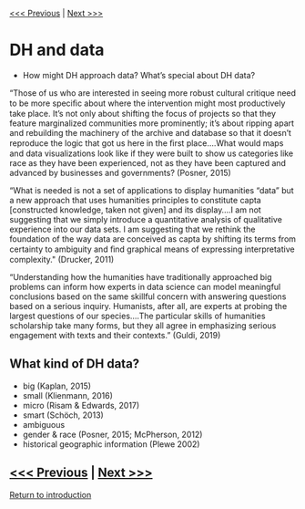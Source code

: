 [<<< Previous](power.md) | [Next >>>](yourdata.md)  

# DH and data
* How might DH approach data? What’s special about DH data?

“Those of us who are interested in seeing more robust cultural critique need to be more speciﬁc about where the  intervention  might most productively take place. It’s not only about shifting the focus of projects so that they feature marginalized communities more prominently; it’s about ripping apart and rebuilding the machinery of the archive and database so that it doesn’t reproduce the logic that got us here in the ﬁrst place….What would maps and data visualizations look like if they were built to  show  us  categories like race as they have been experienced, not as they have been captured and advanced by businesses and governments?
(Posner, 2015)

“What is needed is not a set of applications to display humanities “data” but a new approach that uses humanities principles to constitute capta [constructed knowledge, taken not given] and its display….I am not suggesting that we simply introduce a quantitative analysis of qualitative experience into our data sets. I am suggesting that we rethink the foundation of the way data are conceived as capta by shifting its terms from certainty to ambiguity and ﬁnd graphical means of expressing interpretative complexity." (Drucker, 2011)

“Understanding how the humanities have traditionally approached big problems can inform how experts in data science can model meaningful conclusions based on the same skillful concern with answering questions based on a serious inquiry. Humanists, after all, are experts at probing the largest questions of our species….The particular skills of humanities scholarship take many forms, but they all agree in emphasizing serious engagement with texts and their contexts.” (Guldi, 2019)

## What kind of DH data?
* big (Kaplan, 2015)
* small (Klienmann, 2016)
* micro (Risam & Edwards, 2017)
* smart (Schöch, 2013)
* ambiguous
* gender & race (Posner, 2015; McPherson, 2012)
* historical geographic information (Plewe 2002)


[<<< Previous](power.md) | [Next >>>](yourdata.md)  
-----
[Return to introduction](https://github.com/SouthernMethodistUniversity/data)